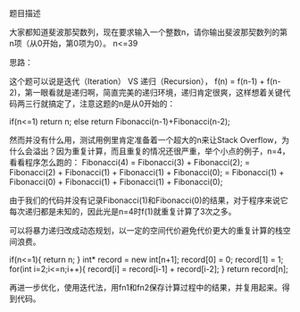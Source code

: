 题目描述

大家都知道斐波那契数列，现在要求输入一个整数n，请你输出斐波那契数列的第n项（从0开始，第0项为0）。
n<=39

思路：

这个题可以说是迭代（Iteration） VS 递归（Recursion），
f(n) = f(n-1) + f(n-2)，第一眼看就是递归啊，简直完美的递归环境，递归肯定很爽，这样想着关键代码两三行就搞定了，注意这题的n是从0开始的：

if(n<=1) return n;
else return Fibonacci(n-1)+Fibonacci(n-2);

然而并没有什么用，测试用例里肯定准备着一个超大的n来让Stack Overflow，为什么会溢出？因为重复计算，而且重复的情况还很严重，举个小点的例子，n=4，看看程序怎么跑的：
Fibonacci(4) = Fibonacci(3) + Fibonacci(2);
                    = Fibonacci(2) + Fibonacci(1) + Fibonacci(1) + Fibonacci(0);
                    = Fibonacci(1) + Fibonacci(0) + Fibonacci(1) + Fibonacci(1) + Fibonacci(0);
                    
由于我们的代码并没有记录Fibonacci(1)和Fibonacci(0)的结果，对于程序来说它每次递归都是未知的，因此光是n=4时f(1)就重复计算了3次之多。

可以将暴力递归改成动态规划，以一定的空间代价避免代价更大的重复计算的栈空间浪费。

if(n<=1){
    return n;
}
int* record = new int[n+1];
record[0] = 0;
record[1] = 1;
for(int i=2;i<=n;i++){
    record[i] = record[i-1] + record[i-2];
}
return record[n];

再进一步优化，使用迭代法，用fn1和fn2保存计算过程中的结果，并复用起来。得到代码。



